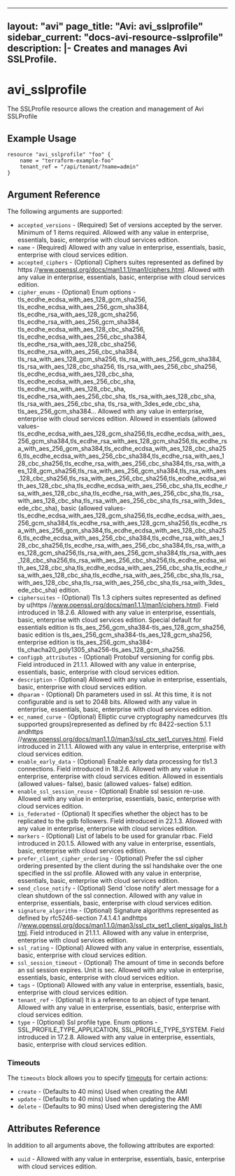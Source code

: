 <!--
    Copyright 2021 VMware, Inc.
    SPDX-License-Identifier: Mozilla Public License 2.0
-->
---
layout: "avi"
page_title: "Avi: avi_sslprofile"
sidebar_current: "docs-avi-resource-sslprofile"
description: |-
  Creates and manages Avi SSLProfile.
---

# avi_sslprofile

The SSLProfile resource allows the creation and management of Avi SSLProfile

## Example Usage

```hcl
resource "avi_sslprofile" "foo" {
    name = "terraform-example-foo"
    tenant_ref = "/api/tenant/?name=admin"
}
```

## Argument Reference

The following arguments are supported:

* `accepted_versions` - (Required) Set of versions accepted by the server. Minimum of 1 items required. Allowed with any value in enterprise, essentials, basic, enterprise with cloud services edition.
* `name` - (Required) Allowed with any value in enterprise, essentials, basic, enterprise with cloud services edition.
* `accepted_ciphers` - (Optional) Ciphers suites represented as defined by https //www.openssl.org/docs/man1.1.1/man1/ciphers.html. Allowed with any value in enterprise, essentials, basic, enterprise with cloud services edition.
* `cipher_enums` - (Optional) Enum options - tls_ecdhe_ecdsa_with_aes_128_gcm_sha256, tls_ecdhe_ecdsa_with_aes_256_gcm_sha384, tls_ecdhe_rsa_with_aes_128_gcm_sha256, tls_ecdhe_rsa_with_aes_256_gcm_sha384, tls_ecdhe_ecdsa_with_aes_128_cbc_sha256, tls_ecdhe_ecdsa_with_aes_256_cbc_sha384, tls_ecdhe_rsa_with_aes_128_cbc_sha256, tls_ecdhe_rsa_with_aes_256_cbc_sha384, tls_rsa_with_aes_128_gcm_sha256, tls_rsa_with_aes_256_gcm_sha384, tls_rsa_with_aes_128_cbc_sha256, tls_rsa_with_aes_256_cbc_sha256, tls_ecdhe_ecdsa_with_aes_128_cbc_sha, tls_ecdhe_ecdsa_with_aes_256_cbc_sha, tls_ecdhe_rsa_with_aes_128_cbc_sha, tls_ecdhe_rsa_with_aes_256_cbc_sha, tls_rsa_with_aes_128_cbc_sha, tls_rsa_with_aes_256_cbc_sha, tls_rsa_with_3des_ede_cbc_sha, tls_aes_256_gcm_sha384... Allowed with any value in enterprise, enterprise with cloud services edition. Allowed in essentials (allowed values- tls_ecdhe_ecdsa_with_aes_128_gcm_sha256,tls_ecdhe_ecdsa_with_aes_256_gcm_sha384,tls_ecdhe_rsa_with_aes_128_gcm_sha256,tls_ecdhe_rsa_with_aes_256_gcm_sha384,tls_ecdhe_ecdsa_with_aes_128_cbc_sha256,tls_ecdhe_ecdsa_with_aes_256_cbc_sha384,tls_ecdhe_rsa_with_aes_128_cbc_sha256,tls_ecdhe_rsa_with_aes_256_cbc_sha384,tls_rsa_with_aes_128_gcm_sha256,tls_rsa_with_aes_256_gcm_sha384,tls_rsa_with_aes_128_cbc_sha256,tls_rsa_with_aes_256_cbc_sha256,tls_ecdhe_ecdsa_with_aes_128_cbc_sha,tls_ecdhe_ecdsa_with_aes_256_cbc_sha,tls_ecdhe_rsa_with_aes_128_cbc_sha,tls_ecdhe_rsa_with_aes_256_cbc_sha,tls_rsa_with_aes_128_cbc_sha,tls_rsa_with_aes_256_cbc_sha,tls_rsa_with_3des_ede_cbc_sha), basic (allowed values- tls_ecdhe_ecdsa_with_aes_128_gcm_sha256,tls_ecdhe_ecdsa_with_aes_256_gcm_sha384,tls_ecdhe_rsa_with_aes_128_gcm_sha256,tls_ecdhe_rsa_with_aes_256_gcm_sha384,tls_ecdhe_ecdsa_with_aes_128_cbc_sha256,tls_ecdhe_ecdsa_with_aes_256_cbc_sha384,tls_ecdhe_rsa_with_aes_128_cbc_sha256,tls_ecdhe_rsa_with_aes_256_cbc_sha384,tls_rsa_with_aes_128_gcm_sha256,tls_rsa_with_aes_256_gcm_sha384,tls_rsa_with_aes_128_cbc_sha256,tls_rsa_with_aes_256_cbc_sha256,tls_ecdhe_ecdsa_with_aes_128_cbc_sha,tls_ecdhe_ecdsa_with_aes_256_cbc_sha,tls_ecdhe_rsa_with_aes_128_cbc_sha,tls_ecdhe_rsa_with_aes_256_cbc_sha,tls_rsa_with_aes_128_cbc_sha,tls_rsa_with_aes_256_cbc_sha,tls_rsa_with_3des_ede_cbc_sha) edition.
* `ciphersuites` - (Optional) Tls 1.3 ciphers suites represented as defined by u(https //www.openssl.org/docs/man1.1.1/man1/ciphers.html). Field introduced in 18.2.6. Allowed with any value in enterprise, essentials, basic, enterprise with cloud services edition. Special default for essentials edition is tls_aes_256_gcm_sha384-tls_aes_128_gcm_sha256, basic edition is tls_aes_256_gcm_sha384-tls_aes_128_gcm_sha256, enterprise edition is tls_aes_256_gcm_sha384-tls_chacha20_poly1305_sha256-tls_aes_128_gcm_sha256.
* `configpb_attributes` - (Optional) Protobuf versioning for config pbs. Field introduced in 21.1.1. Allowed with any value in enterprise, essentials, basic, enterprise with cloud services edition.
* `description` - (Optional) Allowed with any value in enterprise, essentials, basic, enterprise with cloud services edition.
* `dhparam` - (Optional) Dh parameters used in ssl. At this time, it is not configurable and is set to 2048 bits. Allowed with any value in enterprise, essentials, basic, enterprise with cloud services edition.
* `ec_named_curve` - (Optional) Elliptic curve cryptography namedcurves (tls supported groups)represented as defined by rfc 8422-section 5.1.1 andhttps //www.openssl.org/docs/man1.1.0/man3/ssl_ctx_set1_curves.html. Field introduced in 21.1.1. Allowed with any value in enterprise, enterprise with cloud services edition.
* `enable_early_data` - (Optional) Enable early data processing for tls1.3 connections. Field introduced in 18.2.6. Allowed with any value in enterprise, enterprise with cloud services edition. Allowed in essentials (allowed values- false), basic (allowed values- false) edition.
* `enable_ssl_session_reuse` - (Optional) Enable ssl session re-use. Allowed with any value in enterprise, essentials, basic, enterprise with cloud services edition.
* `is_federated` - (Optional) It specifies whether the object has to be replicated to the gslb followers. Field introduced in 22.1.3. Allowed with any value in enterprise, enterprise with cloud services edition.
* `markers` - (Optional) List of labels to be used for granular rbac. Field introduced in 20.1.5. Allowed with any value in enterprise, essentials, basic, enterprise with cloud services edition.
* `prefer_client_cipher_ordering` - (Optional) Prefer the ssl cipher ordering presented by the client during the ssl handshake over the one specified in the ssl profile. Allowed with any value in enterprise, essentials, basic, enterprise with cloud services edition.
* `send_close_notify` - (Optional) Send 'close notify' alert message for a clean shutdown of the ssl connection. Allowed with any value in enterprise, essentials, basic, enterprise with cloud services edition.
* `signature_algorithm` - (Optional) Signature algorithms represented as defined by rfc5246-section 7.4.1.4.1 andhttps //www.openssl.org/docs/man1.1.0/man3/ssl_ctx_set1_client_sigalgs_list.html. Field introduced in 21.1.1. Allowed with any value in enterprise, enterprise with cloud services edition.
* `ssl_rating` - (Optional) Allowed with any value in enterprise, essentials, basic, enterprise with cloud services edition.
* `ssl_session_timeout` - (Optional) The amount of time in seconds before an ssl session expires. Unit is sec. Allowed with any value in enterprise, essentials, basic, enterprise with cloud services edition.
* `tags` - (Optional) Allowed with any value in enterprise, essentials, basic, enterprise with cloud services edition.
* `tenant_ref` - (Optional) It is a reference to an object of type tenant. Allowed with any value in enterprise, essentials, basic, enterprise with cloud services edition.
* `type` - (Optional) Ssl profile type. Enum options - SSL_PROFILE_TYPE_APPLICATION, SSL_PROFILE_TYPE_SYSTEM. Field introduced in 17.2.8. Allowed with any value in enterprise, essentials, basic, enterprise with cloud services edition.


### Timeouts

The `timeouts` block allows you to specify [timeouts](https://www.terraform.io/docs/configuration/resources.html#timeouts) for certain actions:

* `create` - (Defaults to 40 mins) Used when creating the AMI
* `update` - (Defaults to 40 mins) Used when updating the AMI
* `delete` - (Defaults to 90 mins) Used when deregistering the AMI

## Attributes Reference

In addition to all arguments above, the following attributes are exported:

* `uuid` -  Allowed with any value in enterprise, essentials, basic, enterprise with cloud services edition.

